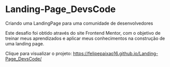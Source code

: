 # Landing-Page_DevsCode
 Criando uma LandingPage para uma comunidade de desenvolvedores

Este desafio foi obtido através do site Frontend Mentor, com o objetivo
de treinar meus aprendizados e aplicar meus conhecimentos na construção
de uma landing page.

Clique para visualizar o projeto: https://felipepaixao16.github.io/Landing-Page_DevsCode/
